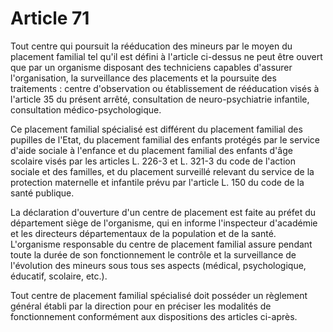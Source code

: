 # Article 71

Tout centre qui poursuit la rééducation des mineurs par le moyen du placement familial tel qu'il est défini à l'article ci-dessus ne peut être ouvert que par un organisme disposant des techniciens capables d'assurer l'organisation, la surveillance des placements et la poursuite des traitements : centre d'observation ou établissement de rééducation visés à l'article 35 du présent arrêté, consultation de neuro-psychiatrie infantile, consultation médico-psychologique.

Ce placement familial spécialisé est différent du placement familial des pupilles de l'Etat, du placement familial des enfants protégés par le service d'aide sociale à l'enfance et du placement familial des enfants d'âge scolaire visés par les articles L. 226-3 et L. 321-3 du code de l'action sociale et des familles, et du placement surveillé relevant du service de la protection maternelle et infantile prévu par l'article L. 150 du code de la santé publique.

La déclaration d'ouverture d'un centre de placement est faite au préfet du département siège de l'organisme, qui en informe l'inspecteur d'académie et les directeurs départementaux de la population et de la santé. L'organisme responsable du centre de placement familial assure pendant toute la durée de son fonctionnement le contrôle et la surveillance de l'évolution des mineurs sous tous ses aspects (médical, psychologique, éducatif, scolaire, etc.).

Tout centre de placement familial spécialisé doit posséder un règlement général établi par la direction pour en préciser les modalités de fonctionnement conformément aux dispositions des articles ci-après.
